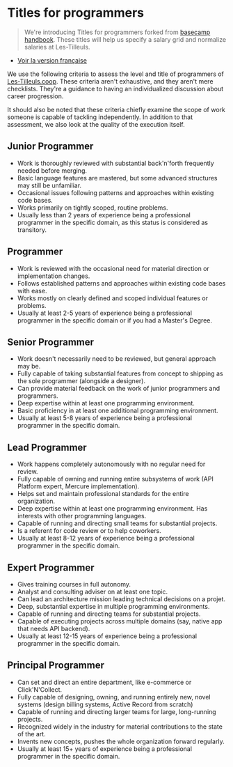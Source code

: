 # Titles for programmers

> We're introducing Titles for programmers forked from [basecamp handbook](https://github.com/basecamp/handbook). These titles will help us specify a salary grid and normalize salaries at Les-Tilleuls.

- [Voir la version française](../README.md)

We use the following criteria to assess the level and title of programmers of [Les-Tilleuls.coop](https://les-tilleuls.coop). These criteria aren't exhaustive, and they aren't mere checklists. They're a guidance to having an individualized discussion about career progression.

It should also be noted that these criteria chiefly examine the scope of work someone is capable of tackling independently. In addition to that assessment, we also look at the quality of the execution itself. <!-- reword this: Basecamp pays in the top 10% of the industry (based on San Francisco rates), so the quality of the work itself should be commensurate with that target. -->

## Junior Programmer

- Work is thoroughly reviewed with substantial back'n'forth frequently needed before merging.
- Basic language features are mastered, but some advanced structures may still be unfamiliar.
- Occasional issues following patterns and approaches within existing code bases.
- Works primarily on tightly scoped, routine problems.
- Usually less than 2 years of experience being a professional programmer in the specific domain, as this status is considered as transitory.

## Programmer

- Work is reviewed with the occasional need for material direction or implementation changes.
- Follows established patterns and approaches within existing code bases with ease.
- Works mostly on clearly defined and scoped individual features or problems.
- Usually at least 2-5 years of experience being a professional programmer in the specific domain or if you had a Master's Degree.

## Senior Programmer

- Work doesn't necessarily need to be reviewed, but general approach may be.
- Fully capable of taking substantial features from concept to shipping as the sole programmer (alongside a designer).
- Can provide material feedback on the work of junior programmers and programmers.
- Deep expertise within at least one programming environment.
- Basic proficiency in at least one additional programming environment.
- Usually at least 5-8 years of experience being a professional programmer in the specific domain.

## Lead Programmer

- Work happens completely autonomously with no regular need for review.
- Fully capable of owning and running entire subsystems of work (API Platform expert, Mercure implementation).
- Helps set and maintain professional standards for the entire organization.
- Deep expertise within at least one programming environment. Has interests with other programming languages.
- Capable of running and directing small teams for substantial projects.
- Is a referent for code review or to help coworkers.
- Usually at least 8-12 years of experience being a professional programmer in the specific domain.

## Expert Programmer

- Gives training courses in full autonomy.
- Analyst and consulting adviser on at least one topic.
- Can lead an architecture mission leading technical decisions on a projet.
- Deep, substantial expertise in multiple programming environments.
- Capable of running and directing teams for substantial projects.
- Capable of executing projects across multiple domains (say, native app that needs API backend).
- Usually at least 12-15 years of experience being a professional programmer in the specific domain.

## Principal Programmer

- Can set and direct an entire department, like e-commerce or Click'N'Collect.
- Fully capable of designing, owning, and running entirely new, novel systems (design billing systems, Active Record from scratch)
- Capable of running and directing larger teams for large, long-running projects.
- Recognized widely in the industry for material contributions to the state of the art.
- Invents new concepts, pushes the whole organization forward regularly.
- Usually at least 15+ years of experience being a professional programmer in the specific domain.
